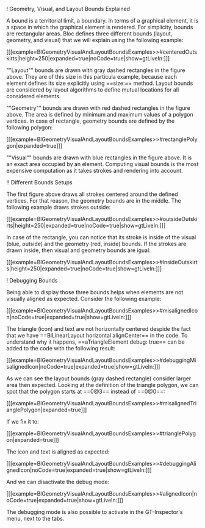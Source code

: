 ! Geometry, Visual, and Layout Bounds Explained

A bound is a territorial limit, a boundary. In terms of a graphical element, it is a space in which the graphical element is rendered. For simplicity, bounds are rectangular areas. Bloc defines three different bounds (layout, geometry, and visual) that we will explain using the following example:

[[[example=BlGeometryVisualAndLayoutBoundsExamples>>#centeredOutskirts|height=250|expanded=true|noCode=true|show=gtLiveIn:]]]

""Layout"" bounds are drawn with gray dashed rectangles in the figure above. They are of this size in this particula example, because each element defines its size explicitly using ==size:== method. Layout bounds are considered by layout algorithms to define mutual locations for all considered elements.

""Geometry"" bounds are drawn with red dashed rectangles in the figure above. The area is defined by minimum and maximum values of a polygon vertices. In case of rectangle, geometry bounds are defined by the following polygon:

[[[example=BlGeometryVisualAndLayoutBoundsExamples>>#rectanglePolygon|expanded=true]]]

""Visual"" bounds are drawn with blue rectangles in the figure above. It is an exact area occupied by an element. Computing visual bounds is the most expensive computation as it takes strokes and rendering into account.

!! Different Bounds Setups

The first figure above draws all strokes centered around the defined vertices. For that reason, the geometry bounds are in the middle. The following example draws strokes outside:

[[[example=BlGeometryVisualAndLayoutBoundsExamples>>#outsideOutskirts|height=250|expanded=true|noCode=true|show=gtLiveIn:]]]

In case of the rectangle, you can notice that its stroke is inside of the visual (blue, outside) and the geometry (red, inside) bounds. If the strokes are drawn inside, then visual and geometry bounds are igual:

[[[example=BlGeometryVisualAndLayoutBoundsExamples>>#insideOutskirts|height=250|expanded=true|noCode=true|show=gtLiveIn:]]]


! Debugging Bounds

Being able to display those three bounds helps when elements are not visually aligned as expected. Consider the following example:

[[[example=BlGeometryVisualAndLayoutBoundsExamples>>#misalignedIcon|noCode=true|expanded=true|show=gtLiveIn:]]]

The triangle (icon) and text are not horizontally centered despide the fact that we have ==BlLinearLayout horizontal alignCenter== in the code. To understand why it happens, ==aTriangleElement debug: true== can be added to the code with the following result:

[[[example=BlGeometryVisualAndLayoutBoundsExamples>>#debuggingMisalignedIcon|noCode=true|expanded=true|show=gtLiveIn:]]]

As we can see the layout bounds (gray dashed rectangle) consider larger area then expected. Looking at the definition of the triangle polygon, we can spot that the polygon starts at ==0@3== instead of ==0@0==: 

[[[example=BlGeometryVisualAndLayoutBoundsExamples>>#misalignedTrianglePolygon|expanded=true]]]

If we fix it to: 

[[[example=BlGeometryVisualAndLayoutBoundsExamples>>#trianglePolygon|expanded=true]]]

The icon and text is aligned as expected:

[[[example=BlGeometryVisualAndLayoutBoundsExamples>>#debuggingAlignedIcon|noCode=true|expanded=true|show=gtLiveIn:]]]

And we can disactivate the debug mode:

[[[example=BlGeometryVisualAndLayoutBoundsExamples>>#alignedIcon|noCode=true|expanded=true|show=gtLiveIn:]]]

The debugging mode is also possible to activate in the GT-Inspector's menu, next to the tabs.